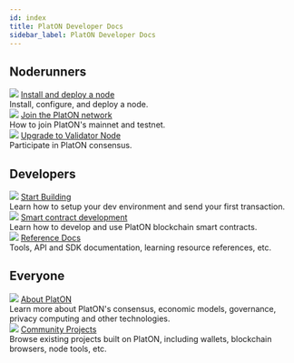 ```yaml
---
id: index
title: PlatON Developer Docs
sidebar_label: PlatON Developer Docs
---
```


## Noderunners
<div class="card-wrap">
    <div class="homepage-card">
        <img src="/Docs/img/Install_Node.svg">
        <a href="/Docs/docs/en/Install_Node" class="card-title">Install and deploy a node</a>
        <div class="card-description">
        Install, configure, and deploy a node.
        </div>
    </div>
    <div class="homepage-card">
        <img src="/Docs/img/Join_PlatON_NetWork.svg">
        <a href="/Docs/docs/en/Join_PlatON_NetWork" class="card-title">Join the PlatON network</a>
        <div class="card-description">
        How to join PlatON's mainnet and testnet.
        </div>
    </div>
    <div class="homepage-card">
        <img src="/Docs/img/Become_Verification_Node.svg">
        <a href="/Docs/docs/en/Become_Verification_Node" class="card-title">Upgrade to Validator Node</a>
        <div class="card-description">
        Participate in PlatON consensus.
        </div>
    </div>
</div>

## Developers
<div class="card-wrap">
    <div class="homepage-card">
        <img src="/Docs/img/Set_Develop_Env.svg">
        <a href="/Docs/docs/en/Set_Develop_Env" class="card-title">Start Building</a>
        <div class="card-description">
        Learn how to setup your dev environment and send your first transaction.
        </div>
    </div>
    <div class="homepage-card">
        <img src="/Docs/img/Smart_Contract_Development.svg">
        <a href="/Docs/docs/en/Smart_Contract_Development" class="card-title">Smart contract development</a>
        <div class="card-description">
        Learn how to develop and use PlatON blockchain smart contracts.
        </div>
    </div>
    <div class="homepage-card">
        <img src="/Docs/img/resdoc.svg">
        <a href="/Docs/docs/en/Java_SDK" class="card-title">Reference Docs</a>
        <div class="card-description">
        Tools, API and SDK documentation, learning resource references, etc.
        </div>
    </div>
</div>

## Everyone
<div class="card-wrap">
    <div class="homepage-card">
        <img src="/Docs/img/about.svg">
        <a href="/Docs/docs/en/PlatON_Overall_Solution" class="card-title">About PlatON</a>
        <div class="card-description">
        Learn more about PlatON's consensus, economic models, governance, privacy computing and other technologies.
        </div>
    </div>
    <div class="homepage-card">
        <img src="/Docs/img/community.svg">
        <a href="/Docs/docs/en/community" class="card-title">Community Projects</a>
        <div class="card-description">
        Browse existing projects built on PlatON, including wallets, blockchain browsers, node tools, etc.
        </div>
    </div>
</div>